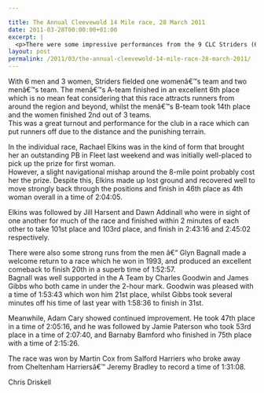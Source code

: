 ```yaml
---

title: The Annual Cleevewold 14 Mile race, 28 March 2011
date: 2011-03-28T00:00:00+01:00
excerpt: |
  <p>There were some impressive performances from the 9 CLC Striders (6 men and 3 women) in the annual Cleevewold 14 mile race. The menâ€™s A-team finished in an excellent 6th place, the B-team took 14th place and the women's team finished 2nd!", Chris Driskell </p>
layout: post
permalink: /2011/03/the-annual-cleevewold-14-mile-race-28-march-2011/
---
```

</p> 

With 6 men and 3 women, Striders fielded one womenâ€™s team and two menâ€™s team. The menâ€™s A-team finished in an excellent 6th place which is no mean feat considering that this race attracts runners from around the region and beyond, whilst the menâ€™s B-team took 14th place and the women finished 2nd out of 3 teams.  
This was a great turnout and performance for the club in a race which can put runners off due to the distance and the punishing terrain.

In the individual race, Rachael Elkins was in the kind of form that brought her an outstanding PB in Fleet last weekend and was initially well-placed to pick up the prize for first woman.  
However, a slight navigational mishap around the 8-mile point probably cost her the prize. Despite this, Elkins made up lost ground and recovered well to move strongly back through the positions and finish in 46th place as 4th woman overall in a time of 2:04:05.

Elkins was followed by Jill Harsent and Dawn Addinall who were in sight of one another for much of the race and finished within 2 minutes of each other to take 101st place and 103rd place, and finish in 2:43:16 and 2:45:02 respectively.

There were also some strong runs from the men â€“ Glyn Bagnall made a welcome return to a race which he won in 1993, and produced an excellent comeback to finish 20th in a superb time of 1:52:57.  
Bagnall was well supported in the A Team by Charles Goodwin and James Gibbs who both came in under the 2-hour mark. Goodwin was pleased with a time of 1:53:43 which won him 21st place, whilst Gibbs took several minutes off his time of last year with 1:58:36 to finish in 31st.

Meanwhile, Adam Cary showed continued improvement. He took 47th place in a time of 2:05:16, and he was followed by Jamie Paterson who took 53rd place in a time of 2:07:40, and Barnaby Bamford who finished in 75th place with a time of 2:15:26.

The race was won by Martin Cox from Salford Harriers who broke away from Cheltenham Harriersâ€™ Jeremy Bradley to record a time of 1:31:08.

Chris Driskell</p>